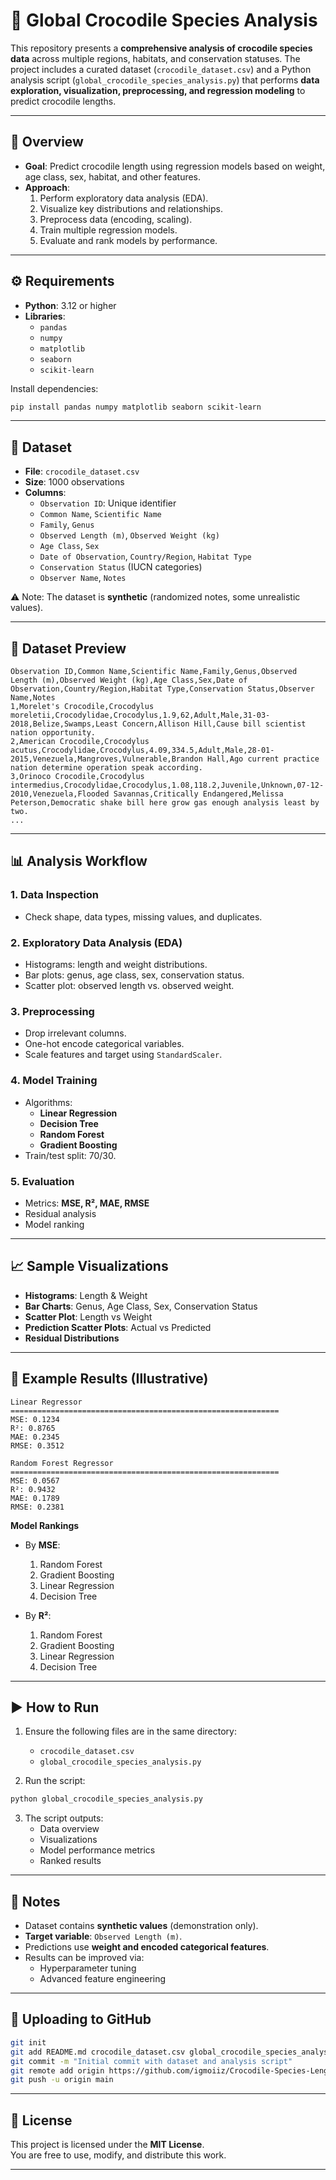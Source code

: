 # 🐊 Global Crocodile Species Analysis

This repository presents a **comprehensive analysis of crocodile species data** across multiple regions, habitats, and conservation statuses. The project includes a curated dataset (`crocodile_dataset.csv`) and a Python analysis script (`global_crocodile_species_analysis.py`) that performs **data exploration, visualization, preprocessing, and regression modeling** to predict crocodile lengths.

---

## 📌 Overview

- **Goal**: Predict crocodile length using regression models based on weight, age class, sex, habitat, and other features.
- **Approach**: 
  1. Perform exploratory data analysis (EDA).
  2. Visualize key distributions and relationships.
  3. Preprocess data (encoding, scaling).
  4. Train multiple regression models.
  5. Evaluate and rank models by performance.

---

## ⚙️ Requirements

- **Python**: 3.12 or higher  
- **Libraries**:
  - `pandas`
  - `numpy`
  - `matplotlib`
  - `seaborn`
  - `scikit-learn`

Install dependencies:

```bash
pip install pandas numpy matplotlib seaborn scikit-learn
```

---

## 📂 Dataset

- **File**: `crocodile_dataset.csv`  
- **Size**: 1000 observations  
- **Columns**:
  - `Observation ID`: Unique identifier  
  - `Common Name`, `Scientific Name`  
  - `Family`, `Genus`  
  - `Observed Length (m)`, `Observed Weight (kg)`  
  - `Age Class`, `Sex`  
  - `Date of Observation`, `Country/Region`, `Habitat Type`  
  - `Conservation Status` (IUCN categories)  
  - `Observer Name`, `Notes`  

⚠️ Note: The dataset is **synthetic** (randomized notes, some unrealistic values).

---

## 👀 Dataset Preview

```csv
Observation ID,Common Name,Scientific Name,Family,Genus,Observed Length (m),Observed Weight (kg),Age Class,Sex,Date of Observation,Country/Region,Habitat Type,Conservation Status,Observer Name,Notes
1,Morelet's Crocodile,Crocodylus moreletii,Crocodylidae,Crocodylus,1.9,62,Adult,Male,31-03-2018,Belize,Swamps,Least Concern,Allison Hill,Cause bill scientist nation opportunity.
2,American Crocodile,Crocodylus acutus,Crocodylidae,Crocodylus,4.09,334.5,Adult,Male,28-01-2015,Venezuela,Mangroves,Vulnerable,Brandon Hall,Ago current practice nation determine operation speak according.
3,Orinoco Crocodile,Crocodylus intermedius,Crocodylidae,Crocodylus,1.08,118.2,Juvenile,Unknown,07-12-2010,Venezuela,Flooded Savannas,Critically Endangered,Melissa Peterson,Democratic shake bill here grow gas enough analysis least by two.
...
```

---

## 📊 Analysis Workflow

### 1. Data Inspection
- Check shape, data types, missing values, and duplicates.

### 2. Exploratory Data Analysis (EDA)
- Histograms: length and weight distributions.
- Bar plots: genus, age class, sex, conservation status.
- Scatter plot: observed length vs. observed weight.

### 3. Preprocessing
- Drop irrelevant columns.
- One-hot encode categorical variables.
- Scale features and target using `StandardScaler`.

### 4. Model Training
- Algorithms:
  - **Linear Regression**
  - **Decision Tree**
  - **Random Forest**
  - **Gradient Boosting**
- Train/test split: 70/30.

### 5. Evaluation
- Metrics: **MSE, R², MAE, RMSE**
- Residual analysis
- Model ranking

---

## 📈 Sample Visualizations

- **Histograms**: Length & Weight  
- **Bar Charts**: Genus, Age Class, Sex, Conservation Status  
- **Scatter Plot**: Length vs Weight  
- **Prediction Scatter Plots**: Actual vs Predicted  
- **Residual Distributions**

---

## 🧪 Example Results (Illustrative)

```text
Linear Regressor
============================================================
MSE: 0.1234
R²: 0.8765
MAE: 0.2345
RMSE: 0.3512

Random Forest Regressor
============================================================
MSE: 0.0567
R²: 0.9432
MAE: 0.1789
RMSE: 0.2381
```

**Model Rankings**  
- By **MSE**:  
  1. Random Forest  
  2. Gradient Boosting  
  3. Linear Regression  
  4. Decision Tree  

- By **R²**:  
  1. Random Forest  
  2. Gradient Boosting  
  3. Linear Regression  
  4. Decision Tree  

---

## ▶️ How to Run

1. Ensure the following files are in the same directory:  
   - `crocodile_dataset.csv`  
   - `global_crocodile_species_analysis.py`

2. Run the script:

```bash
python global_crocodile_species_analysis.py
```

3. The script outputs:
   - Data overview
   - Visualizations
   - Model performance metrics
   - Ranked results

---

## 📌 Notes

- Dataset contains **synthetic values** (demonstration only).
- **Target variable**: `Observed Length (m)`.  
- Predictions use **weight and encoded categorical features**.  
- Results can be improved via:
  - Hyperparameter tuning
  - Advanced feature engineering  

---

## 🚀 Uploading to GitHub

```bash
git init
git add README.md crocodile_dataset.csv global_crocodile_species_analysis.py
git commit -m "Initial commit with dataset and analysis script"
git remote add origin https://github.com/igmoiiz/Crocodile-Species-Length-Analysis-Regression.git
git push -u origin main
```

---

## 📜 License

This project is licensed under the **MIT License**.  
You are free to use, modify, and distribute this work.

---
